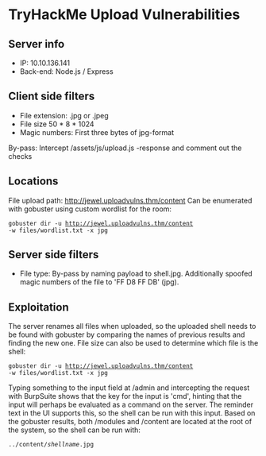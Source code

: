 # TryHackMe Upload Vulnerabilities

## Server info

- IP: 10.10.136.141
- Back-end: Node.js / Express


## Client side filters

- File extension: .jpg or .jpeg
- File size 50 * 8 * 1024
- Magic numbers: First three bytes of jpg-format

By-pass: Intercept /assets/js/upload.js -response and comment out the checks

## Locations

File upload path: http://jewel.uploadvulns.thm/content
Can be enumerated with gobuster using custom wordlist for the room:

<code>gobuster dir -u http://jewel.uploadvulns.thm/content -w files/wordlist.txt -x jpg</code>

## Server side filters

- File type: By-pass by naming payload to shell.jpg. Additionally spoofed magic numbers of the file to 'FF D8 FF DB' (jpg).

## Exploitation

The server renames all files when uploaded, so the uploaded shell needs to be found with gobuster by comparing the names of previous results and finding the new one. File size can also be used to determine which file is the shell: 

<code>gobuster dir -u http://jewel.uploadvulns.thm/content -w files/wordlist.txt -x jpg</code>

Typing something to the input field at /admin and intercepting the request with BurpSuite shows that the key for the input is 'cmd', hinting that the input will perhaps be evaluated as a command on the server. The reminder text in the UI supports this, so the shell can be run with this input. Based on the gobuster results, both /modules and /content are located at the root of the system, so the shell can be run with:

<code>../content/*shellname*.jpg</code>